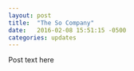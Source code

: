 ```yaml
---
layout: post
title:  "The So Company"
date:   2016-02-08 15:51:15 -0500
categories: updates
---
```

Post text here
